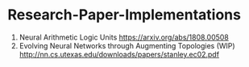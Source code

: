 # Research-Paper-Implementations

1. Neural Arithmetic Logic Units https://arxiv.org/abs/1808.00508
2. Evolving Neural Networks through
Augmenting Topologies (WIP) http://nn.cs.utexas.edu/downloads/papers/stanley.ec02.pdf
